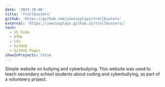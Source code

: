 ```yaml
---
date: '2023-10-06'
title: 'Trollbusters'
github: 'https://github.com/jeezusplays/trollbusters'
external: 'https://jeezusplays.github.io/trollbusters/'
tech:
  - VS Code
  - HTML
  - CSS
  - GitHub
  - GitHub Pages
showInProjects: false
---
```


Simple website on bullying and cyberbullying. This website was used to teach secondary school students about coding and cyberbullying, as part of a volunteery project.
